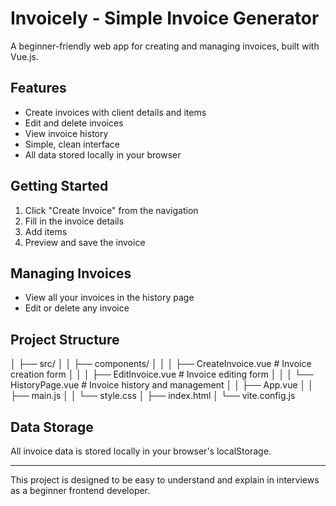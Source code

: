 # Invoicely - Simple Invoice Generator

A beginner-friendly web app for creating and managing invoices, built with Vue.js.

## Features
- Create invoices with client details and items
- Edit and delete invoices
- View invoice history
- Simple, clean interface
- All data stored locally in your browser

## Getting Started
1. Click "Create Invoice" from the navigation
2. Fill in the invoice details
3. Add items
4. Preview and save the invoice

## Managing Invoices
- View all your invoices in the history page
- Edit or delete any invoice

## Project Structure
│   ├── src/
│   │   ├── components/
│   │   │   ├── CreateInvoice.vue    # Invoice creation form
│   │   │   ├── EditInvoice.vue      # Invoice editing form
│   │   │   └── HistoryPage.vue      # Invoice history and management
│   │   ├── App.vue
│   │   ├── main.js
│   │   └── style.css
│   ├── index.html
│   └── vite.config.js

## Data Storage
All invoice data is stored locally in your browser's localStorage.

---

This project is designed to be easy to understand and explain in interviews as a beginner frontend developer. 